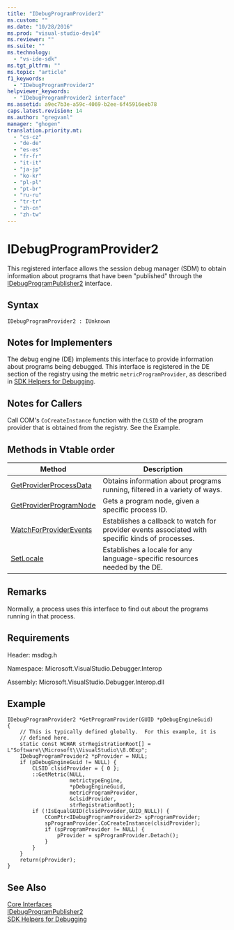 ```yaml
---
title: "IDebugProgramProvider2"
ms.custom: ""
ms.date: "10/28/2016"
ms.prod: "visual-studio-dev14"
ms.reviewer: ""
ms.suite: ""
ms.technology: 
  - "vs-ide-sdk"
ms.tgt_pltfrm: ""
ms.topic: "article"
f1_keywords: 
  - "IDebugProgramProvider2"
helpviewer_keywords: 
  - "IDebugProgramProvider2 interface"
ms.assetid: a9ec7b3e-a59c-4069-b2ee-6f45916eeb78
caps.latest.revision: 14
ms.author: "gregvanl"
manager: "ghogen"
translation.priority.mt: 
  - "cs-cz"
  - "de-de"
  - "es-es"
  - "fr-fr"
  - "it-it"
  - "ja-jp"
  - "ko-kr"
  - "pl-pl"
  - "pt-br"
  - "ru-ru"
  - "tr-tr"
  - "zh-cn"
  - "zh-tw"
---
```

# IDebugProgramProvider2
This registered interface allows the session debug manager (SDM) to obtain information about programs that have been "published" through the [IDebugProgramPublisher2](../../../extensibility/debugger/reference/idebugprogrampublisher2.md) interface.  
  
## Syntax  
  
```  
IDebugProgramProvider2 : IUnknown  
```  
  
## Notes for Implementers  
 The debug engine (DE) implements this interface to provide information about programs being debugged. This interface is registered in the DE section of the registry using the metric `metricProgramProvider`, as described in [SDK Helpers for Debugging](../../../extensibility/debugger/reference/sdk-helpers-for-debugging.md).  
  
## Notes for Callers  
 Call COM's `CoCreateInstance` function with the `CLSID` of the program provider that is obtained from the registry. See the Example.  
  
## Methods in Vtable order  
  
|Method|Description|  
|------------|-----------------|  
|[GetProviderProcessData](../../../extensibility/debugger/reference/idebugprogramprovider2-getproviderprocessdata.md)|Obtains information about programs running, filtered in a variety of ways.|  
|[GetProviderProgramNode](../../../extensibility/debugger/reference/idebugprogramprovider2-getproviderprogramnode.md)|Gets a program node, given a specific process ID.|  
|[WatchForProviderEvents](../../../extensibility/debugger/reference/idebugprogramprovider2-watchforproviderevents.md)|Establishes a callback to watch for provider events associated with specific kinds of processes.|  
|[SetLocale](../../../extensibility/debugger/reference/idebugprogramprovider2-setlocale.md)|Establishes a locale for any language-specific resources needed by the DE.|  
  
## Remarks  
 Normally, a process uses this interface to find out about the programs running in that process.  
  
## Requirements  
 Header: msdbg.h  
  
 Namespace: Microsoft.VisualStudio.Debugger.Interop  
  
 Assembly: Microsoft.VisualStudio.Debugger.Interop.dll  
  
## Example  
  
```cpp#  
IDebugProgramProvider2 *GetProgramProvider(GUID *pDebugEngineGuid)  
{  
    // This is typically defined globally.  For this example, it is  
    // defined here.  
    static const WCHAR strRegistrationRoot[] = L"Software\\Microsoft\\VisualStudio\\8.0Exp";  
    IDebugProgramProvider2 *pProvider = NULL;  
    if (pDebugEngineGuid != NULL) {  
        CLSID clsidProvider = { 0 };  
        ::GetMetric(NULL,  
                    metrictypeEngine,  
                    *pDebugEngineGuid,  
                    metricProgramProvider,  
                    &clsidProvider,  
                    strRegistrationRoot);  
        if (!IsEqualGUID(clsidProvider,GUID_NULL)) {  
            CComPtr<IDebugProgramProvider2> spProgramProvider;  
            spProgramProvider.CoCreateInstance(clsidProvider);  
            if (spProgramProvider != NULL) {  
                pProvider = spProgramProvider.Detach();  
            }  
        }  
    }  
    return(pProvider);  
}  
```  
  
## See Also  
 [Core Interfaces](../../../extensibility/debugger/reference/core-interfaces.md)   
 [IDebugProgramPublisher2](../../../extensibility/debugger/reference/idebugprogrampublisher2.md)   
 [SDK Helpers for Debugging](../../../extensibility/debugger/reference/sdk-helpers-for-debugging.md)